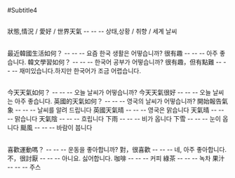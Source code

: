 #Subtitle4

##

狀態,情況 / 愛好 / 世界天氣 -- -- -- 상태,상황 / 취향 / 세계 날씨

##

最近韓國生活如何？ -- -- -- 요즘 한국 생활은 어떻습니까?
很有趣 -- -- -- 아주 좋습니다.
韓文學習如何？ -- -- -- 한국어 공부가 어떻습니까?
很有趣，但有點難 -- -- -- 재미있습니다.하지만 한국어가 조금 어렵습니다.

##

今天天氣如何？ -- -- -- 오늘 날씨가 어떻습니까?
今天天氣很好 -- -- -- 오늘 날씨는 아주 좋습니다.
英國的天氣如何？ -- -- -- 영국의 날씨가 어떻습니까?
開始報告氣象 -- -- -- 날씨를 알려 드립니다
英國天氣晴 -- -- -- 영국은 맑습니다
天氣晴 -- -- -- 맑습니다
天氣陰 -- -- -- 흐립니다
下雨 -- -- -- 비가 옵니다
下雪 -- -- -- 눈이 옵니다
颳風 -- -- -- 바람이 붑니다

##

喜歡運動嗎？ -- -- -- 운동을 좋아합니까?
對，很喜歡 -- -- -- 네, 아주 좋아합니다.
不，很討厭 -- -- -- 아니요. 싫어합니다.
咖啡 -- -- -- 커피
綠茶 -- -- -- 녹차
果汁 -- -- -- 주스
